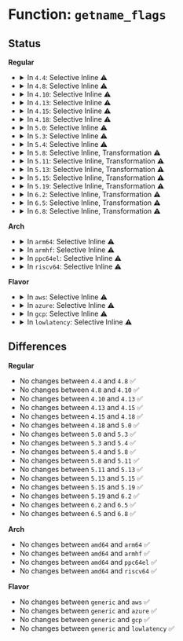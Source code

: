 # Function: <code>getname_flags</code>

## Status
<b>Regular</b>
<ul>
<li>
<details>
<summary>In <code>4.4</code>: Selective Inline ⚠️</summary>

```c
struct filename *getname_flags(const char *filename, int flags, int *empty);
```

**Collision:** Unique Global

**Inline:** Selective

**Transformation:** False

**Instances:**

```
In fs/namei.c (ffffffff8121be40)
Location: fs/namei.c:125
Inline: True
Direct callers:
  - fs/exec.c:SyS_execveat
  - fs/exec.c:compat_SyS_execveat
  - fs/namei.c:user_path_at_empty
  - fs/namei.c:do_rmdir
  - fs/namei.c:do_unlinkat
  - fs/namei.c:user_path_mountpoint_at
  - fs/namei.c:SyS_mknod
  - fs/namei.c:SyS_mkdir
  - fs/namei.c:SyS_symlink
  - fs/namei.c:SyS_symlink
  - fs/namei.c:SyS_link
  - fs/namei.c:SyS_renameat
  - fs/namei.c:SyS_renameat
  - fs/namei.c:SyS_rename
  - fs/namei.c:SyS_rename
```
**Symbols:**

```
ffffffff8121be40-ffffffff8121c02e: getname_flags (STB_GLOBAL)
```
</details>
</li>
<li>
<details>
<summary>In <code>4.8</code>: Selective Inline ⚠️</summary>

```c
struct filename *getname_flags(const char *filename, int flags, int *empty);
```

**Collision:** Unique Global

**Inline:** Selective

**Transformation:** False

**Instances:**

```
In fs/namei.c (ffffffff812432c0)
Location: fs/namei.c:127
Inline: True
Direct callers:
  - fs/exec.c:compat_SyS_execveat
  - fs/exec.c:SyS_execveat
  - fs/namei.c:SyS_rename
  - fs/namei.c:SyS_rename
  - fs/namei.c:SyS_renameat
  - fs/namei.c:SyS_renameat
  - fs/namei.c:SyS_link
  - fs/namei.c:SyS_symlink
  - fs/namei.c:SyS_symlink
  - fs/namei.c:do_unlinkat
  - fs/namei.c:do_rmdir
  - fs/namei.c:SyS_mkdir
  - fs/namei.c:SyS_mknod
  - fs/namei.c:user_path_mountpoint_at
  - fs/namei.c:user_path_at_empty
```
**Symbols:**

```
ffffffff812432c0-ffffffff812434a1: getname_flags (STB_GLOBAL)
```
</details>
</li>
<li>
<details>
<summary>In <code>4.10</code>: Selective Inline ⚠️</summary>

```c
struct filename *getname_flags(const char *filename, int flags, int *empty);
```

**Collision:** Unique Global

**Inline:** Selective

**Transformation:** False

**Instances:**

```
In fs/namei.c (ffffffff81256240)
Location: fs/namei.c:127
Inline: True
Direct callers:
  - fs/exec.c:compat_SyS_execveat
  - fs/exec.c:SyS_execveat
  - fs/namei.c:SyS_rename
  - fs/namei.c:SyS_rename
  - fs/namei.c:SyS_renameat
  - fs/namei.c:SyS_renameat
  - fs/namei.c:SyS_link
  - fs/namei.c:SyS_symlink
  - fs/namei.c:SyS_symlink
  - fs/namei.c:do_unlinkat
  - fs/namei.c:do_rmdir
  - fs/namei.c:SyS_mkdir
  - fs/namei.c:SyS_mknod
  - fs/namei.c:user_path_mountpoint_at
  - fs/namei.c:user_path_at_empty
```
**Symbols:**

```
ffffffff81256240-ffffffff81256421: getname_flags (STB_GLOBAL)
```
</details>
</li>
<li>
<details>
<summary>In <code>4.13</code>: Selective Inline ⚠️</summary>

```c
struct filename *getname_flags(const char *filename, int flags, int *empty);
```

**Collision:** Unique Global

**Inline:** Selective

**Transformation:** False

**Instances:**

```
In fs/namei.c (ffffffff812623d0)
Location: fs/namei.c:127
Inline: True
Direct callers:
  - fs/exec.c:compat_SyS_execveat
  - fs/exec.c:SyS_execveat
  - fs/namei.c:SyS_rename
  - fs/namei.c:SyS_rename
  - fs/namei.c:SyS_renameat
  - fs/namei.c:SyS_renameat
  - fs/namei.c:SyS_link
  - fs/namei.c:SyS_symlink
  - fs/namei.c:SyS_symlink
  - fs/namei.c:do_unlinkat
  - fs/namei.c:do_rmdir
  - fs/namei.c:SyS_mkdir
  - fs/namei.c:SyS_mknod
  - fs/namei.c:user_path_mountpoint_at
  - fs/namei.c:user_path_at_empty
```
**Symbols:**

```
ffffffff812623d0-ffffffff812625b1: getname_flags (STB_GLOBAL)
```
</details>
</li>
<li>
<details>
<summary>In <code>4.15</code>: Selective Inline ⚠️</summary>

```c
struct filename *getname_flags(const char *filename, int flags, int *empty);
```

**Collision:** Unique Global

**Inline:** Selective

**Transformation:** False

**Instances:**

```
In fs/namei.c (ffffffff81284c20)
Location: fs/namei.c:128
Inline: True
Direct callers:
  - fs/exec.c:compat_SyS_execveat
  - fs/exec.c:SyS_execveat
  - fs/namei.c:SyS_rename
  - fs/namei.c:SyS_rename
  - fs/namei.c:SyS_renameat
  - fs/namei.c:SyS_renameat
  - fs/namei.c:SyS_link
  - fs/namei.c:SyS_symlink
  - fs/namei.c:SyS_symlink
  - fs/namei.c:SyS_unlink
  - fs/namei.c:SyS_unlinkat
  - fs/namei.c:do_rmdir
  - fs/namei.c:SyS_mkdir
  - fs/namei.c:SyS_mknod
  - fs/namei.c:user_path_mountpoint_at
  - fs/namei.c:user_path_at_empty
```
**Symbols:**

```
ffffffff81284c20-ffffffff81284e01: getname_flags (STB_GLOBAL)
```
</details>
</li>
<li>
<details>
<summary>In <code>4.18</code>: Selective Inline ⚠️</summary>

```c
struct filename *getname_flags(const char *filename, int flags, int *empty);
```

**Collision:** Unique Global

**Inline:** Selective

**Transformation:** False

**Instances:**

```
In fs/namei.c (ffffffff812abd80)
Location: fs/namei.c:129
Inline: True
Direct callers:
  - fs/exec.c:__x32_compat_sys_execveat
  - fs/exec.c:__ia32_compat_sys_execveat
  - fs/exec.c:__ia32_sys_execveat
  - fs/exec.c:__x64_sys_execveat
  - fs/namei.c:do_renameat2
  - fs/namei.c:do_renameat2
  - fs/namei.c:do_linkat
  - fs/namei.c:do_symlinkat
  - fs/namei.c:do_symlinkat
  - fs/namei.c:__ia32_sys_unlink
  - fs/namei.c:__x64_sys_unlink
  - fs/namei.c:__ia32_sys_unlinkat
  - fs/namei.c:__x64_sys_unlinkat
  - fs/namei.c:do_rmdir
  - fs/namei.c:do_mkdirat
  - fs/namei.c:user_path_mountpoint_at
  - fs/namei.c:user_path_at_empty
```
**Symbols:**

```
ffffffff812abd80-ffffffff812abf60: getname_flags (STB_GLOBAL)
```
</details>
</li>
<li>
<details>
<summary>In <code>5.0</code>: Selective Inline ⚠️</summary>

```c
struct filename *getname_flags(const char *filename, int flags, int *empty);
```

**Collision:** Unique Global

**Inline:** Selective

**Transformation:** False

**Instances:**

```
In fs/namei.c (ffffffff812c0e80)
Location: fs/namei.c:129
Inline: True
Direct callers:
  - fs/exec.c:__x32_compat_sys_execveat
  - fs/exec.c:__ia32_compat_sys_execveat
  - fs/exec.c:__ia32_sys_execveat
  - fs/exec.c:__x64_sys_execveat
  - fs/namei.c:do_renameat2
  - fs/namei.c:do_renameat2
  - fs/namei.c:do_linkat
  - fs/namei.c:do_symlinkat
  - fs/namei.c:do_symlinkat
  - fs/namei.c:__ia32_sys_unlink
  - fs/namei.c:__x64_sys_unlink
  - fs/namei.c:__ia32_sys_unlinkat
  - fs/namei.c:__x64_sys_unlinkat
  - fs/namei.c:do_rmdir
  - fs/namei.c:do_mkdirat
  - fs/namei.c:user_path_mountpoint_at
  - fs/namei.c:user_path_at_empty
```
**Symbols:**

```
ffffffff812c0e80-ffffffff812c1060: getname_flags (STB_GLOBAL)
```
</details>
</li>
<li>
<details>
<summary>In <code>5.3</code>: Selective Inline ⚠️</summary>

```c
struct filename *getname_flags(const char *filename, int flags, int *empty);
```

**Collision:** Unique Global

**Inline:** Selective

**Transformation:** False

**Instances:**

```
In fs/namei.c (ffffffff812dd650)
Location: fs/namei.c:128
Inline: True
Direct callers:
  - fs/exec.c:__x32_compat_sys_execveat
  - fs/exec.c:__ia32_compat_sys_execveat
  - fs/exec.c:__ia32_sys_execveat
  - fs/exec.c:__x64_sys_execveat
  - fs/namei.c:do_renameat2
  - fs/namei.c:do_renameat2
  - fs/namei.c:do_linkat
  - fs/namei.c:do_symlinkat
  - fs/namei.c:do_symlinkat
  - fs/namei.c:__ia32_sys_unlink
  - fs/namei.c:__x64_sys_unlink
  - fs/namei.c:__ia32_sys_unlinkat
  - fs/namei.c:__x64_sys_unlinkat
  - fs/namei.c:do_rmdir
  - fs/namei.c:do_mkdirat
  - fs/namei.c:user_path_mountpoint_at
  - fs/namei.c:user_path_at_empty
  - fs/fsopen.c:__ia32_sys_fsconfig
  - fs/fsopen.c:__x64_sys_fsconfig
```
**Symbols:**

```
ffffffff812dd650-ffffffff812dd834: getname_flags (STB_GLOBAL)
```
</details>
</li>
<li>
<details>
<summary>In <code>5.4</code>: Selective Inline ⚠️</summary>

```c
struct filename *getname_flags(const char *filename, int flags, int *empty);
```

**Collision:** Unique Global

**Inline:** Selective

**Transformation:** False

**Instances:**

```
In fs/namei.c (ffffffff812ef180)
Location: fs/namei.c:128
Inline: True
Direct callers:
  - fs/exec.c:__x32_compat_sys_execveat
  - fs/exec.c:__ia32_compat_sys_execveat
  - fs/exec.c:__ia32_sys_execveat
  - fs/exec.c:__x64_sys_execveat
  - fs/namei.c:do_renameat2
  - fs/namei.c:do_renameat2
  - fs/namei.c:do_linkat
  - fs/namei.c:do_symlinkat
  - fs/namei.c:do_symlinkat
  - fs/namei.c:__ia32_sys_unlink
  - fs/namei.c:__x64_sys_unlink
  - fs/namei.c:__ia32_sys_unlinkat
  - fs/namei.c:__x64_sys_unlinkat
  - fs/namei.c:do_rmdir
  - fs/namei.c:do_mkdirat
  - fs/namei.c:user_path_mountpoint_at
  - fs/namei.c:user_path_at_empty
  - fs/fsopen.c:__ia32_sys_fsconfig
  - fs/fsopen.c:__x64_sys_fsconfig
```
**Symbols:**

```
ffffffff812ef180-ffffffff812ef364: getname_flags (STB_GLOBAL)
```
</details>
</li>
<li>
<details>
<summary>In <code>5.8</code>: Selective Inline, Transformation ⚠️</summary>

```c
struct filename *getname_flags(const char *filename, int flags, int *empty);
```

**Collision:** Unique Global

**Inline:** Selective

**Transformation:** True

**Instances:**

```
In fs/namei.c (ffffffff81329210)
Location: fs/namei.c:128
Inline: True
Inline callers:
  - fs/namei.c:__ia32_sys_unlink
  - fs/namei.c:__x64_sys_unlink
Direct callers:
  - fs/exec.c:__x32_compat_sys_execveat
  - fs/exec.c:__ia32_compat_sys_execveat
  - fs/exec.c:__ia32_sys_execveat
  - fs/exec.c:__x64_sys_execveat
  - fs/namei.c:do_renameat2
  - fs/namei.c:do_renameat2
  - fs/namei.c:do_linkat
  - fs/namei.c:do_linkat
  - fs/namei.c:do_symlinkat
  - fs/namei.c:do_symlinkat
  - fs/namei.c:__ia32_sys_unlink
  - fs/namei.c:__x64_sys_unlink
  - fs/namei.c:__ia32_sys_unlinkat
  - fs/namei.c:__x64_sys_unlinkat
  - fs/namei.c:do_rmdir
  - fs/namei.c:do_mkdirat
  - fs/fsopen.c:__do_sys_fsconfig
```
**Symbols:**

```
ffffffff81327140-ffffffff813272e3: getname_flags.part.0 (STB_LOCAL)
ffffffff813272f0-ffffffff8132734b: getname_flags (STB_GLOBAL)
```
</details>
</li>
<li>
<details>
<summary>In <code>5.11</code>: Selective Inline, Transformation ⚠️</summary>

```c
struct filename *getname_flags(const char *filename, int flags, int *empty);
```

**Collision:** Unique Global

**Inline:** Selective

**Transformation:** True

**Instances:**

```
In fs/namei.c (ffffffff81334580)
Location: fs/namei.c:128
Inline: True
Inline callers:
  - fs/namei.c:__ia32_sys_unlink
  - fs/namei.c:__x64_sys_unlink
  - fs/namei.c:__ia32_sys_rmdir
  - fs/namei.c:__x64_sys_rmdir
Direct callers:
  - fs/exec.c:__x32_compat_sys_execveat
  - fs/exec.c:__ia32_compat_sys_execveat
  - fs/exec.c:__ia32_sys_execveat
  - fs/exec.c:__x64_sys_execveat
  - fs/namei.c:__ia32_sys_rename
  - fs/namei.c:__ia32_sys_rename
  - fs/namei.c:__x64_sys_rename
  - fs/namei.c:__x64_sys_rename
  - fs/namei.c:__ia32_sys_renameat
  - fs/namei.c:__ia32_sys_renameat
  - fs/namei.c:__x64_sys_renameat
  - fs/namei.c:__x64_sys_renameat
  - fs/namei.c:__ia32_sys_renameat2
  - fs/namei.c:__ia32_sys_renameat2
  - fs/namei.c:__x64_sys_renameat2
  - fs/namei.c:__x64_sys_renameat2
  - fs/namei.c:do_linkat
  - fs/namei.c:do_linkat
  - fs/namei.c:do_symlinkat
  - fs/namei.c:do_symlinkat
  - fs/namei.c:__ia32_sys_unlink
  - fs/namei.c:__x64_sys_unlink
  - fs/namei.c:__ia32_sys_unlinkat
  - fs/namei.c:__ia32_sys_unlinkat
  - fs/namei.c:__x64_sys_unlinkat
  - fs/namei.c:__x64_sys_unlinkat
  - fs/namei.c:__ia32_sys_rmdir
  - fs/namei.c:__x64_sys_rmdir
  - fs/namei.c:do_mkdirat
  - fs/fsopen.c:__do_sys_fsconfig
```
**Symbols:**

```
ffffffff81332550-ffffffff813326f3: getname_flags.part.0 (STB_LOCAL)
ffffffff81332700-ffffffff8133275b: getname_flags (STB_GLOBAL)
```
</details>
</li>
<li>
<details>
<summary>In <code>5.13</code>: Selective Inline, Transformation ⚠️</summary>

```c
struct filename *getname_flags(const char *filename, int flags, int *empty);
```

**Collision:** Unique Global

**Inline:** Selective

**Transformation:** True

**Instances:**

```
In fs/namei.c (ffffffff8133a660)
Location: fs/namei.c:128
Inline: True
Inline callers:
  - fs/namei.c:__ia32_sys_unlink
  - fs/namei.c:__x64_sys_unlink
  - fs/namei.c:__ia32_sys_rmdir
  - fs/namei.c:__x64_sys_rmdir
Direct callers:
  - fs/exec.c:__x32_compat_sys_execveat
  - fs/exec.c:__ia32_compat_sys_execveat
  - fs/exec.c:__ia32_sys_execveat
  - fs/exec.c:__x64_sys_execveat
  - fs/namei.c:__ia32_sys_rename
  - fs/namei.c:__ia32_sys_rename
  - fs/namei.c:__x64_sys_rename
  - fs/namei.c:__x64_sys_rename
  - fs/namei.c:__ia32_sys_renameat
  - fs/namei.c:__ia32_sys_renameat
  - fs/namei.c:__x64_sys_renameat
  - fs/namei.c:__x64_sys_renameat
  - fs/namei.c:__ia32_sys_renameat2
  - fs/namei.c:__ia32_sys_renameat2
  - fs/namei.c:__x64_sys_renameat2
  - fs/namei.c:__x64_sys_renameat2
  - fs/namei.c:do_linkat
  - fs/namei.c:do_linkat
  - fs/namei.c:do_symlinkat
  - fs/namei.c:do_symlinkat
  - fs/namei.c:__ia32_sys_unlink
  - fs/namei.c:__x64_sys_unlink
  - fs/namei.c:__ia32_sys_unlinkat
  - fs/namei.c:__ia32_sys_unlinkat
  - fs/namei.c:__x64_sys_unlinkat
  - fs/namei.c:__x64_sys_unlinkat
  - fs/namei.c:__ia32_sys_rmdir
  - fs/namei.c:__x64_sys_rmdir
  - fs/namei.c:do_mkdirat
  - fs/fsopen.c:__do_sys_fsconfig
```
**Symbols:**

```
ffffffff813385a0-ffffffff8133874c: getname_flags.part.0 (STB_LOCAL)
ffffffff81338750-ffffffff813387ab: getname_flags (STB_GLOBAL)
```
</details>
</li>
<li>
<details>
<summary>In <code>5.15</code>: Selective Inline, Transformation ⚠️</summary>

```c
struct filename *getname_flags(const char *filename, int flags, int *empty);
```

**Collision:** Unique Global

**Inline:** Selective

**Transformation:** True

**Instances:**

```
In fs/namei.c (ffffffff81387bf0)
Location: fs/namei.c:128
Inline: True
Inline callers:
  - fs/namei.c:__ia32_sys_unlink
  - fs/namei.c:__x64_sys_unlink
  - fs/namei.c:__ia32_sys_rmdir
  - fs/namei.c:__x64_sys_rmdir
  - fs/namei.c:__ia32_sys_mkdir
  - fs/namei.c:__x64_sys_mkdir
  - fs/namei.c:__x64_sys_mkdirat
  - fs/namei.c:__x64_sys_mknod
Direct callers:
  - fs/namei.c:__ia32_sys_rename
  - fs/namei.c:__ia32_sys_rename
  - fs/namei.c:__x64_sys_rename
  - fs/namei.c:__x64_sys_rename
  - fs/namei.c:__ia32_sys_renameat
  - fs/namei.c:__ia32_sys_renameat
  - fs/namei.c:__x64_sys_renameat
  - fs/namei.c:__x64_sys_renameat
  - fs/namei.c:__ia32_sys_renameat2
  - fs/namei.c:__ia32_sys_renameat2
  - fs/namei.c:__x64_sys_renameat2
  - fs/namei.c:__x64_sys_renameat2
  - fs/namei.c:__ia32_sys_link
  - fs/namei.c:__ia32_sys_link
  - fs/namei.c:__x64_sys_link
  - fs/namei.c:__x64_sys_link
  - fs/namei.c:__ia32_sys_linkat
  - fs/namei.c:__ia32_sys_linkat
  - fs/namei.c:__x64_sys_linkat
  - fs/namei.c:__x64_sys_linkat
  - fs/namei.c:__ia32_sys_symlink
  - fs/namei.c:__ia32_sys_symlink
  - fs/namei.c:__x64_sys_symlink
  - fs/namei.c:__x64_sys_symlink
  - fs/namei.c:__ia32_sys_symlinkat
  - fs/namei.c:__ia32_sys_symlinkat
  - fs/namei.c:__x64_sys_symlinkat
  - fs/namei.c:__x64_sys_symlinkat
  - fs/namei.c:__ia32_sys_unlink
  - fs/namei.c:__x64_sys_unlink
  - fs/namei.c:__ia32_sys_unlinkat
  - fs/namei.c:__ia32_sys_unlinkat
  - fs/namei.c:__x64_sys_unlinkat
  - fs/namei.c:__x64_sys_unlinkat
  - fs/namei.c:__ia32_sys_rmdir
  - fs/namei.c:__x64_sys_rmdir
  - fs/namei.c:__ia32_sys_mkdir
  - fs/namei.c:__x64_sys_mkdir
  - fs/namei.c:__ia32_sys_mkdirat
  - fs/namei.c:__x64_sys_mkdirat
  - fs/namei.c:__ia32_sys_mknod
  - fs/namei.c:__x64_sys_mknod
  - fs/namei.c:__ia32_sys_mknodat
  - fs/namei.c:__x64_sys_mknodat
  - fs/namei.c:user_path_create
  - fs/namei.c:user_path_at_empty
  - fs/fsopen.c:__do_sys_fsconfig
```
**Symbols:**

```
ffffffff81386290-ffffffff8138643c: getname_flags.part.0 (STB_LOCAL)
ffffffff81386440-ffffffff8138649b: getname_flags (STB_GLOBAL)
```
</details>
</li>
<li>
<details>
<summary>In <code>5.19</code>: Selective Inline, Transformation ⚠️</summary>

```c
struct filename *getname_flags(const char *filename, int flags, int *empty);
```

**Collision:** Unique Global

**Inline:** Selective

**Transformation:** True

**Instances:**

```
In fs/namei.c (ffffffff81408aad)
Location: fs/namei.c:129
Inline: True
Inline callers:
  - fs/namei.c:__ia32_sys_unlink
  - fs/namei.c:__x64_sys_unlink
  - fs/namei.c:__ia32_sys_rmdir
  - fs/namei.c:__x64_sys_rmdir
  - fs/namei.c:__ia32_sys_mkdir
  - fs/namei.c:__x64_sys_mkdir
  - fs/namei.c:__x64_sys_mkdirat
  - fs/namei.c:__x64_sys_mknod
Direct callers:
  - fs/stat.c:__ia32_sys_statx
  - fs/stat.c:__x64_sys_statx
  - fs/stat.c:vfs_fstatat
  - fs/namei.c:__ia32_sys_rename
  - fs/namei.c:__ia32_sys_rename
  - fs/namei.c:__x64_sys_rename
  - fs/namei.c:__x64_sys_rename
  - fs/namei.c:__ia32_sys_renameat
  - fs/namei.c:__ia32_sys_renameat
  - fs/namei.c:__x64_sys_renameat
  - fs/namei.c:__x64_sys_renameat
  - fs/namei.c:__ia32_sys_renameat2
  - fs/namei.c:__ia32_sys_renameat2
  - fs/namei.c:__x64_sys_renameat2
  - fs/namei.c:__x64_sys_renameat2
  - fs/namei.c:__ia32_sys_link
  - fs/namei.c:__ia32_sys_link
  - fs/namei.c:__x64_sys_link
  - fs/namei.c:__x64_sys_link
  - fs/namei.c:__ia32_sys_linkat
  - fs/namei.c:__ia32_sys_linkat
  - fs/namei.c:__x64_sys_linkat
  - fs/namei.c:__x64_sys_linkat
  - fs/namei.c:__ia32_sys_symlink
  - fs/namei.c:__ia32_sys_symlink
  - fs/namei.c:__x64_sys_symlink
  - fs/namei.c:__x64_sys_symlink
  - fs/namei.c:__ia32_sys_symlinkat
  - fs/namei.c:__ia32_sys_symlinkat
  - fs/namei.c:__x64_sys_symlinkat
  - fs/namei.c:__x64_sys_symlinkat
  - fs/namei.c:__ia32_sys_unlink
  - fs/namei.c:__x64_sys_unlink
  - fs/namei.c:__ia32_sys_unlinkat
  - fs/namei.c:__ia32_sys_unlinkat
  - fs/namei.c:__x64_sys_unlinkat
  - fs/namei.c:__x64_sys_unlinkat
  - fs/namei.c:__ia32_sys_rmdir
  - fs/namei.c:__x64_sys_rmdir
  - fs/namei.c:__ia32_sys_mkdir
  - fs/namei.c:__x64_sys_mkdir
  - fs/namei.c:__ia32_sys_mkdirat
  - fs/namei.c:__x64_sys_mkdirat
  - fs/namei.c:__ia32_sys_mknod
  - fs/namei.c:__x64_sys_mknod
  - fs/namei.c:__ia32_sys_mknodat
  - fs/namei.c:__x64_sys_mknodat
  - fs/namei.c:user_path_create
  - fs/namei.c:user_path_at_empty
  - fs/fsopen.c:__do_sys_fsconfig
  - io_uring/io_uring.c:io_statx_prep
```
**Symbols:**

```
ffffffff81406eb0-ffffffff8140705d: getname_flags.part.0 (STB_LOCAL)
ffffffff81407060-ffffffff814070cc: getname_flags (STB_GLOBAL)
```
</details>
</li>
<li>
<details>
<summary>In <code>6.2</code>: Selective Inline, Transformation ⚠️</summary>

```c
struct filename *getname_flags(const char *filename, int flags, int *empty);
```

**Collision:** Unique Global

**Inline:** Selective

**Transformation:** True

**Instances:**

```
In fs/namei.c (ffffffff8149307d)
Location: fs/namei.c:129
Inline: True
Inline callers:
  - fs/namei.c:__ia32_sys_unlink
  - fs/namei.c:__x64_sys_unlink
  - fs/namei.c:__ia32_sys_rmdir
  - fs/namei.c:__x64_sys_rmdir
  - fs/namei.c:__ia32_sys_mkdir
  - fs/namei.c:__x64_sys_mkdir
  - fs/namei.c:__x64_sys_mkdirat
  - fs/namei.c:__x64_sys_mknod
Direct callers:
  - fs/stat.c:__ia32_sys_statx
  - fs/stat.c:__x64_sys_statx
  - fs/stat.c:vfs_fstatat
  - fs/namei.c:__ia32_sys_rename
  - fs/namei.c:__ia32_sys_rename
  - fs/namei.c:__x64_sys_rename
  - fs/namei.c:__x64_sys_rename
  - fs/namei.c:__ia32_sys_renameat
  - fs/namei.c:__ia32_sys_renameat
  - fs/namei.c:__x64_sys_renameat
  - fs/namei.c:__x64_sys_renameat
  - fs/namei.c:__ia32_sys_renameat2
  - fs/namei.c:__ia32_sys_renameat2
  - fs/namei.c:__x64_sys_renameat2
  - fs/namei.c:__x64_sys_renameat2
  - fs/namei.c:__ia32_sys_link
  - fs/namei.c:__ia32_sys_link
  - fs/namei.c:__x64_sys_link
  - fs/namei.c:__x64_sys_link
  - fs/namei.c:__ia32_sys_linkat
  - fs/namei.c:__ia32_sys_linkat
  - fs/namei.c:__x64_sys_linkat
  - fs/namei.c:__x64_sys_linkat
  - fs/namei.c:__ia32_sys_symlink
  - fs/namei.c:__ia32_sys_symlink
  - fs/namei.c:__x64_sys_symlink
  - fs/namei.c:__x64_sys_symlink
  - fs/namei.c:__ia32_sys_symlinkat
  - fs/namei.c:__ia32_sys_symlinkat
  - fs/namei.c:__x64_sys_symlinkat
  - fs/namei.c:__x64_sys_symlinkat
  - fs/namei.c:__ia32_sys_unlink
  - fs/namei.c:__x64_sys_unlink
  - fs/namei.c:__ia32_sys_unlinkat
  - fs/namei.c:__ia32_sys_unlinkat
  - fs/namei.c:__x64_sys_unlinkat
  - fs/namei.c:__x64_sys_unlinkat
  - fs/namei.c:__ia32_sys_rmdir
  - fs/namei.c:__x64_sys_rmdir
  - fs/namei.c:__ia32_sys_mkdir
  - fs/namei.c:__x64_sys_mkdir
  - fs/namei.c:__ia32_sys_mkdirat
  - fs/namei.c:__x64_sys_mkdirat
  - fs/namei.c:__ia32_sys_mknod
  - fs/namei.c:__x64_sys_mknod
  - fs/namei.c:__ia32_sys_mknodat
  - fs/namei.c:__x64_sys_mknodat
  - fs/namei.c:user_path_create
  - fs/namei.c:user_path_at_empty
  - fs/fsopen.c:__do_sys_fsconfig
  - io_uring/xattr.c:io_setxattr_prep
  - io_uring/xattr.c:io_getxattr_prep
  - io_uring/statx.c:io_statx_prep
```
**Symbols:**

```
ffffffff81491230-ffffffff814913dd: getname_flags.part.0 (STB_LOCAL)
ffffffff814913f0-ffffffff8149145c: getname_flags (STB_GLOBAL)
```
</details>
</li>
<li>
<details>
<summary>In <code>6.5</code>: Selective Inline, Transformation ⚠️</summary>

```c
struct filename *getname_flags(const char *filename, int flags, int *empty);
```

**Collision:** Unique Global

**Inline:** Selective

**Transformation:** True

**Instances:**

```
In fs/namei.c (ffffffff814c80cd)
Location: fs/namei.c:130
Inline: True
Inline callers:
  - fs/namei.c:__ia32_sys_unlink
  - fs/namei.c:__x64_sys_unlink
  - fs/namei.c:__ia32_sys_rmdir
  - fs/namei.c:__x64_sys_rmdir
  - fs/namei.c:__ia32_sys_mkdir
  - fs/namei.c:__x64_sys_mkdir
  - fs/namei.c:__x64_sys_mkdirat
  - fs/namei.c:__x64_sys_mknod
Direct callers:
  - fs/stat.c:__ia32_sys_statx
  - fs/stat.c:__x64_sys_statx
  - fs/stat.c:vfs_fstatat
  - fs/namei.c:__ia32_sys_rename
  - fs/namei.c:__ia32_sys_rename
  - fs/namei.c:__x64_sys_rename
  - fs/namei.c:__x64_sys_rename
  - fs/namei.c:__ia32_sys_renameat
  - fs/namei.c:__ia32_sys_renameat
  - fs/namei.c:__x64_sys_renameat
  - fs/namei.c:__x64_sys_renameat
  - fs/namei.c:__ia32_sys_renameat2
  - fs/namei.c:__ia32_sys_renameat2
  - fs/namei.c:__x64_sys_renameat2
  - fs/namei.c:__x64_sys_renameat2
  - fs/namei.c:__ia32_sys_link
  - fs/namei.c:__ia32_sys_link
  - fs/namei.c:__x64_sys_link
  - fs/namei.c:__x64_sys_link
  - fs/namei.c:__ia32_sys_linkat
  - fs/namei.c:__ia32_sys_linkat
  - fs/namei.c:__x64_sys_linkat
  - fs/namei.c:__x64_sys_linkat
  - fs/namei.c:__ia32_sys_symlink
  - fs/namei.c:__ia32_sys_symlink
  - fs/namei.c:__x64_sys_symlink
  - fs/namei.c:__x64_sys_symlink
  - fs/namei.c:__ia32_sys_symlinkat
  - fs/namei.c:__ia32_sys_symlinkat
  - fs/namei.c:__x64_sys_symlinkat
  - fs/namei.c:__x64_sys_symlinkat
  - fs/namei.c:__ia32_sys_unlink
  - fs/namei.c:__x64_sys_unlink
  - fs/namei.c:__ia32_sys_unlinkat
  - fs/namei.c:__ia32_sys_unlinkat
  - fs/namei.c:__x64_sys_unlinkat
  - fs/namei.c:__x64_sys_unlinkat
  - fs/namei.c:__ia32_sys_rmdir
  - fs/namei.c:__x64_sys_rmdir
  - fs/namei.c:__ia32_sys_mkdir
  - fs/namei.c:__x64_sys_mkdir
  - fs/namei.c:__ia32_sys_mkdirat
  - fs/namei.c:__x64_sys_mkdirat
  - fs/namei.c:__ia32_sys_mknod
  - fs/namei.c:__x64_sys_mknod
  - fs/namei.c:__ia32_sys_mknodat
  - fs/namei.c:__x64_sys_mknodat
  - fs/namei.c:user_path_create
  - fs/namei.c:user_path_at_empty
  - fs/fsopen.c:__do_sys_fsconfig
  - io_uring/xattr.c:io_setxattr_prep
  - io_uring/xattr.c:io_getxattr_prep
  - io_uring/statx.c:io_statx_prep
```
**Symbols:**

```
ffffffff814bfc60-ffffffff814bfe0d: getname_flags.part.0 (STB_LOCAL)
ffffffff814c6870-ffffffff814c68dc: getname_flags (STB_GLOBAL)
```
</details>
</li>
<li>
<details>
<summary>In <code>6.8</code>: Selective Inline, Transformation ⚠️</summary>

```c
struct filename *getname_flags(const char *filename, int flags, int *empty);
```

**Collision:** Unique Global

**Inline:** Selective

**Transformation:** True

**Instances:**

```
In fs/namei.c (ffffffff814fa96d)
Location: fs/namei.c:130
Inline: True
Inline callers:
  - fs/namei.c:__ia32_sys_unlink
  - fs/namei.c:__x64_sys_unlink
  - fs/namei.c:__ia32_sys_rmdir
  - fs/namei.c:__x64_sys_rmdir
  - fs/namei.c:__ia32_sys_mkdir
  - fs/namei.c:__x64_sys_mkdir
  - fs/namei.c:__x64_sys_mkdirat
  - fs/namei.c:__x64_sys_mknod
Direct callers:
  - fs/stat.c:__do_compat_sys_newlstat
  - fs/stat.c:__do_compat_sys_newstat
  - fs/stat.c:__ia32_sys_statx
  - fs/stat.c:__x64_sys_statx
  - fs/stat.c:__do_sys_newlstat
  - fs/stat.c:__do_sys_newstat
  - fs/stat.c:__do_sys_lstat
  - fs/stat.c:__do_sys_stat
  - fs/namei.c:__ia32_sys_rename
  - fs/namei.c:__ia32_sys_rename
  - fs/namei.c:__x64_sys_rename
  - fs/namei.c:__x64_sys_rename
  - fs/namei.c:__ia32_sys_renameat
  - fs/namei.c:__ia32_sys_renameat
  - fs/namei.c:__x64_sys_renameat
  - fs/namei.c:__x64_sys_renameat
  - fs/namei.c:__ia32_sys_renameat2
  - fs/namei.c:__ia32_sys_renameat2
  - fs/namei.c:__x64_sys_renameat2
  - fs/namei.c:__x64_sys_renameat2
  - fs/namei.c:__ia32_sys_link
  - fs/namei.c:__ia32_sys_link
  - fs/namei.c:__x64_sys_link
  - fs/namei.c:__x64_sys_link
  - fs/namei.c:__ia32_sys_linkat
  - fs/namei.c:__ia32_sys_linkat
  - fs/namei.c:__x64_sys_linkat
  - fs/namei.c:__x64_sys_linkat
  - fs/namei.c:__ia32_sys_symlink
  - fs/namei.c:__ia32_sys_symlink
  - fs/namei.c:__x64_sys_symlink
  - fs/namei.c:__x64_sys_symlink
  - fs/namei.c:__ia32_sys_symlinkat
  - fs/namei.c:__ia32_sys_symlinkat
  - fs/namei.c:__x64_sys_symlinkat
  - fs/namei.c:__x64_sys_symlinkat
  - fs/namei.c:__ia32_sys_unlink
  - fs/namei.c:__x64_sys_unlink
  - fs/namei.c:__ia32_sys_unlinkat
  - fs/namei.c:__ia32_sys_unlinkat
  - fs/namei.c:__x64_sys_unlinkat
  - fs/namei.c:__x64_sys_unlinkat
  - fs/namei.c:__ia32_sys_rmdir
  - fs/namei.c:__x64_sys_rmdir
  - fs/namei.c:__ia32_sys_mkdir
  - fs/namei.c:__x64_sys_mkdir
  - fs/namei.c:__ia32_sys_mkdirat
  - fs/namei.c:__x64_sys_mkdirat
  - fs/namei.c:__ia32_sys_mknod
  - fs/namei.c:__x64_sys_mknod
  - fs/namei.c:__ia32_sys_mknodat
  - fs/namei.c:__x64_sys_mknodat
  - fs/namei.c:user_path_create
  - fs/namei.c:user_path_at_empty
  - fs/namei.c:user_path_locked_at
  - fs/fsopen.c:__do_sys_fsconfig
  - io_uring/xattr.c:io_setxattr_prep
  - io_uring/xattr.c:io_getxattr_prep
  - io_uring/statx.c:io_statx_prep
```
**Symbols:**

```
ffffffff814f2150-ffffffff814f232c: getname_flags.part.0 (STB_LOCAL)
ffffffff814f9160-ffffffff814f91cc: getname_flags (STB_GLOBAL)
```
</details>
</li>
</ul>
<b>Arch</b>
<ul>
<li>
<details>
<summary>In <code>arm64</code>: Selective Inline ⚠️</summary>

```c
struct filename *getname_flags(const char *filename, int flags, int *empty);
```

**Collision:** Unique Global

**Inline:** Selective

**Transformation:** False

**Instances:**

```
In fs/namei.c (ffff800010398938)
Location: fs/namei.c:128
Inline: True
Direct callers:
  - fs/exec.c:__arm64_compat_sys_execveat
  - fs/exec.c:__arm64_sys_execveat
  - fs/namei.c:do_renameat2
  - fs/namei.c:do_renameat2
  - fs/namei.c:do_linkat
  - fs/namei.c:do_symlinkat
  - fs/namei.c:do_symlinkat
  - fs/namei.c:__arm64_sys_unlink
  - fs/namei.c:__arm64_sys_unlinkat
  - fs/namei.c:do_rmdir
  - fs/namei.c:do_mkdirat
  - fs/namei.c:user_path_mountpoint_at
  - fs/namei.c:user_path_at_empty
  - fs/fsopen.c:__arm64_sys_fsconfig
```
**Symbols:**

```
ffff800010398938-ffff800010398b10: getname_flags (STB_GLOBAL)
```
</details>
</li>
<li>
<details>
<summary>In <code>armhf</code>: Selective Inline ⚠️</summary>

```c
struct filename *getname_flags(const char *filename, int flags, int *empty);
```

**Collision:** Unique Global

**Inline:** Selective

**Transformation:** False

**Instances:**

```
In fs/namei.c (c057f004)
Location: fs/namei.c:128
Inline: True
Direct callers:
  - fs/exec.c:__se_sys_execveat
  - fs/namei.c:do_renameat2
  - fs/namei.c:do_renameat2
  - fs/namei.c:do_linkat
  - fs/namei.c:do_symlinkat
  - fs/namei.c:do_symlinkat
  - fs/namei.c:__se_sys_unlink
  - fs/namei.c:__se_sys_unlinkat
  - fs/namei.c:do_rmdir
  - fs/namei.c:do_mkdirat
  - fs/namei.c:user_path_mountpoint_at
  - fs/namei.c:user_path_at_empty
  - fs/fsopen.c:__se_sys_fsconfig
```
**Symbols:**

```
c057f004-c057f1c0: getname_flags (STB_GLOBAL)
```
</details>
</li>
<li>
<details>
<summary>In <code>ppc64el</code>: Selective Inline ⚠️</summary>

```c
struct filename *getname_flags(const char *filename, int flags, int *empty);
```

**Collision:** Unique Global

**Inline:** Selective

**Transformation:** False

**Instances:**

```
In fs/namei.c (c000000000492db0)
Location: fs/namei.c:128
Inline: True
Direct callers:
  - fs/exec.c:__se_compat_sys_execveat
  - fs/exec.c:__se_sys_execveat
  - fs/namei.c:do_renameat2
  - fs/namei.c:do_renameat2
  - fs/namei.c:do_renameat2
  - fs/namei.c:do_linkat
  - fs/namei.c:do_symlinkat
  - fs/namei.c:do_symlinkat
  - fs/namei.c:do_symlinkat
  - fs/namei.c:__se_sys_unlink
  - fs/namei.c:__se_sys_unlinkat
  - fs/namei.c:do_rmdir
  - fs/namei.c:do_rmdir
  - fs/namei.c:do_mkdirat
  - fs/namei.c:do_mkdirat
  - fs/namei.c:user_path_mountpoint_at
  - fs/namei.c:user_path_at_empty
  - fs/fsopen.c:__se_sys_fsconfig
```
**Symbols:**

```
c000000000492db0-c000000000493034: getname_flags (STB_GLOBAL)
```
</details>
</li>
<li>
<details>
<summary>In <code>riscv64</code>: Selective Inline ⚠️</summary>

```c
struct filename *getname_flags(const char *filename, int flags, int *empty);
```

**Collision:** Unique Global

**Inline:** Selective

**Transformation:** False

**Instances:**

```
In fs/namei.c (ffffffe000266594)
Location: fs/namei.c:128
Inline: True
Direct callers:
  - fs/exec.c:__se_sys_execveat
  - fs/namei.c:do_renameat2
  - fs/namei.c:do_renameat2
  - fs/namei.c:do_linkat
  - fs/namei.c:do_symlinkat
  - fs/namei.c:do_symlinkat
  - fs/namei.c:__se_sys_unlink
  - fs/namei.c:__se_sys_unlinkat
  - fs/namei.c:do_rmdir
  - fs/namei.c:do_mkdirat
  - fs/namei.c:user_path_mountpoint_at
  - fs/namei.c:user_path_at_empty
  - fs/fsopen.c:__se_sys_fsconfig
```
**Symbols:**

```
ffffffe000266594-ffffffe000266716: getname_flags (STB_GLOBAL)
```
</details>
</li>
</ul>
<b>Flavor</b>
<ul>
<li>
<details>
<summary>In <code>aws</code>: Selective Inline ⚠️</summary>

```c
struct filename *getname_flags(const char *filename, int flags, int *empty);
```

**Collision:** Unique Global

**Inline:** Selective

**Transformation:** False

**Instances:**

```
In fs/namei.c (ffffffff812e7760)
Location: fs/namei.c:128
Inline: True
Direct callers:
  - fs/exec.c:__x32_compat_sys_execveat
  - fs/exec.c:__ia32_compat_sys_execveat
  - fs/exec.c:__ia32_sys_execveat
  - fs/exec.c:__x64_sys_execveat
  - fs/namei.c:do_renameat2
  - fs/namei.c:do_renameat2
  - fs/namei.c:do_linkat
  - fs/namei.c:do_symlinkat
  - fs/namei.c:do_symlinkat
  - fs/namei.c:__ia32_sys_unlink
  - fs/namei.c:__x64_sys_unlink
  - fs/namei.c:__ia32_sys_unlinkat
  - fs/namei.c:__x64_sys_unlinkat
  - fs/namei.c:do_rmdir
  - fs/namei.c:do_mkdirat
  - fs/namei.c:user_path_mountpoint_at
  - fs/namei.c:user_path_at_empty
  - fs/fsopen.c:__ia32_sys_fsconfig
  - fs/fsopen.c:__x64_sys_fsconfig
```
**Symbols:**

```
ffffffff812e7760-ffffffff812e7944: getname_flags (STB_GLOBAL)
```
</details>
</li>
<li>
<details>
<summary>In <code>azure</code>: Selective Inline ⚠️</summary>

```c
struct filename *getname_flags(const char *filename, int flags, int *empty);
```

**Collision:** Unique Global

**Inline:** Selective

**Transformation:** False

**Instances:**

```
In fs/namei.c (ffffffff812d83a0)
Location: fs/namei.c:128
Inline: True
Direct callers:
  - fs/exec.c:__x32_compat_sys_execveat
  - fs/exec.c:__ia32_compat_sys_execveat
  - fs/exec.c:__ia32_sys_execveat
  - fs/exec.c:__x64_sys_execveat
  - fs/namei.c:do_renameat2
  - fs/namei.c:do_renameat2
  - fs/namei.c:do_linkat
  - fs/namei.c:do_symlinkat
  - fs/namei.c:do_symlinkat
  - fs/namei.c:__ia32_sys_unlink
  - fs/namei.c:__x64_sys_unlink
  - fs/namei.c:__ia32_sys_unlinkat
  - fs/namei.c:__x64_sys_unlinkat
  - fs/namei.c:do_rmdir
  - fs/namei.c:do_mkdirat
  - fs/namei.c:user_path_mountpoint_at
  - fs/namei.c:user_path_at_empty
  - fs/fsopen.c:__ia32_sys_fsconfig
  - fs/fsopen.c:__x64_sys_fsconfig
```
**Symbols:**

```
ffffffff812d83a0-ffffffff812d8584: getname_flags (STB_GLOBAL)
```
</details>
</li>
<li>
<details>
<summary>In <code>gcp</code>: Selective Inline ⚠️</summary>

```c
struct filename *getname_flags(const char *filename, int flags, int *empty);
```

**Collision:** Unique Global

**Inline:** Selective

**Transformation:** False

**Instances:**

```
In fs/namei.c (ffffffff812e5570)
Location: fs/namei.c:128
Inline: True
Direct callers:
  - fs/exec.c:__x32_compat_sys_execveat
  - fs/exec.c:__ia32_compat_sys_execveat
  - fs/exec.c:__ia32_sys_execveat
  - fs/exec.c:__x64_sys_execveat
  - fs/namei.c:do_renameat2
  - fs/namei.c:do_renameat2
  - fs/namei.c:do_linkat
  - fs/namei.c:do_symlinkat
  - fs/namei.c:do_symlinkat
  - fs/namei.c:__ia32_sys_unlink
  - fs/namei.c:__x64_sys_unlink
  - fs/namei.c:__ia32_sys_unlinkat
  - fs/namei.c:__x64_sys_unlinkat
  - fs/namei.c:do_rmdir
  - fs/namei.c:do_mkdirat
  - fs/namei.c:user_path_mountpoint_at
  - fs/namei.c:user_path_at_empty
  - fs/fsopen.c:__ia32_sys_fsconfig
  - fs/fsopen.c:__x64_sys_fsconfig
```
**Symbols:**

```
ffffffff812e5570-ffffffff812e5754: getname_flags (STB_GLOBAL)
```
</details>
</li>
<li>
<details>
<summary>In <code>lowlatency</code>: Selective Inline ⚠️</summary>

```c
struct filename *getname_flags(const char *filename, int flags, int *empty);
```

**Collision:** Unique Global

**Inline:** Selective

**Transformation:** False

**Instances:**

```
In fs/namei.c (ffffffff812f64f0)
Location: fs/namei.c:128
Inline: True
Direct callers:
  - fs/exec.c:__x32_compat_sys_execveat
  - fs/exec.c:__ia32_compat_sys_execveat
  - fs/exec.c:__ia32_sys_execveat
  - fs/exec.c:__x64_sys_execveat
  - fs/namei.c:do_renameat2
  - fs/namei.c:do_renameat2
  - fs/namei.c:do_linkat
  - fs/namei.c:do_symlinkat
  - fs/namei.c:do_symlinkat
  - fs/namei.c:__ia32_sys_unlink
  - fs/namei.c:__x64_sys_unlink
  - fs/namei.c:__ia32_sys_unlinkat
  - fs/namei.c:__x64_sys_unlinkat
  - fs/namei.c:do_rmdir
  - fs/namei.c:do_mkdirat
  - fs/namei.c:user_path_mountpoint_at
  - fs/namei.c:user_path_at_empty
  - fs/fsopen.c:__ia32_sys_fsconfig
  - fs/fsopen.c:__x64_sys_fsconfig
```
**Symbols:**

```
ffffffff812f64f0-ffffffff812f66d4: getname_flags (STB_GLOBAL)
```
</details>
</li>
</ul>

## Differences
<b>Regular</b>
<ul>
<li>
No changes between <code>4.4</code> and <code>4.8</code> ✅
</li>
<li>
No changes between <code>4.8</code> and <code>4.10</code> ✅
</li>
<li>
No changes between <code>4.10</code> and <code>4.13</code> ✅
</li>
<li>
No changes between <code>4.13</code> and <code>4.15</code> ✅
</li>
<li>
No changes between <code>4.15</code> and <code>4.18</code> ✅
</li>
<li>
No changes between <code>4.18</code> and <code>5.0</code> ✅
</li>
<li>
No changes between <code>5.0</code> and <code>5.3</code> ✅
</li>
<li>
No changes between <code>5.3</code> and <code>5.4</code> ✅
</li>
<li>
No changes between <code>5.4</code> and <code>5.8</code> ✅
</li>
<li>
No changes between <code>5.8</code> and <code>5.11</code> ✅
</li>
<li>
No changes between <code>5.11</code> and <code>5.13</code> ✅
</li>
<li>
No changes between <code>5.13</code> and <code>5.15</code> ✅
</li>
<li>
No changes between <code>5.15</code> and <code>5.19</code> ✅
</li>
<li>
No changes between <code>5.19</code> and <code>6.2</code> ✅
</li>
<li>
No changes between <code>6.2</code> and <code>6.5</code> ✅
</li>
<li>
No changes between <code>6.5</code> and <code>6.8</code> ✅
</li>
</ul>
<b>Arch</b>
<ul>
<li>
No changes between <code>amd64</code> and <code>arm64</code> ✅
</li>
<li>
No changes between <code>amd64</code> and <code>armhf</code> ✅
</li>
<li>
No changes between <code>amd64</code> and <code>ppc64el</code> ✅
</li>
<li>
No changes between <code>amd64</code> and <code>riscv64</code> ✅
</li>
</ul>
<b>Flavor</b>
<ul>
<li>
No changes between <code>generic</code> and <code>aws</code> ✅
</li>
<li>
No changes between <code>generic</code> and <code>azure</code> ✅
</li>
<li>
No changes between <code>generic</code> and <code>gcp</code> ✅
</li>
<li>
No changes between <code>generic</code> and <code>lowlatency</code> ✅
</li>
</ul>
